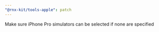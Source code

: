```yaml
---
"@rnx-kit/tools-apple": patch
---
```


Make sure iPhone Pro simulators can be selected if none are specified
